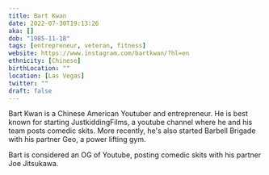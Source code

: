 ```yaml
---
title: Bart Kwan
date: 2022-07-30T19:13:26
aka: []
dob: "1985-11-18"
tags: [entrepreneur, veteran, fitness]
website: https://www.instagram.com/bartkwan/?hl=en
ethnicity: [Chinese]
birthLocation: ""
location: [Las Vegas]
twitter: ""
draft: false
---
```


Bart Kwan is a Chinese American Youtuber and entrepreneur. He is best known for
starting JustkiddingFilms, a youtube channel where he and his team posts comedic
skits. More recently, he's also started Barbell Brigade with his partner Geo, a
power lifting gym.

Bart is considered an OG of Youtube, posting comedic skits with his partner Joe
Jitsukawa.
